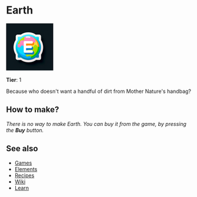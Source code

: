 # Earth

![](../images/item.earth.png)

**Tier**: 1

Because who doesn't want a handful of dirt from Mother Nature's handbag?

## How to make?

_There is no way to make Earth. You can buy it from the game, by pressing the **Buy** button._

## See also

* [Games](/wiki/games)
* [Elements](/wiki/elements)
* [Recipes](/wiki/recipes)
* [Wiki](/wiki/index)
* [Learn](/learn/index)